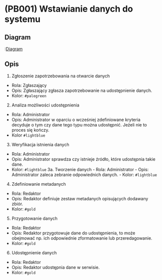 # (PB001) Wstawianie danych do systemu
## Diagram
:[Diagram](PB0001.puml)

## Opis
1. Zgłoszenie zapotrzebowania na otwarcie danych
  -   Rola: Zgłaszający
  -   Opis: Zgłaszający zgłasza zapotrzebowanie na udostępnienie danych.
  -   Kolor: `#palegreen`
2. Analiza możliwości udostępnienia
  -   Rola: Administrator
  -   Opis: Administrator w oparciu o wcześniej zdefiniowane kryteria decyduje o tym czy dane tego typu można udostępnić. Jeżeli nie to proces się kończy.
  -   Kolor `#lightblue`
3. Weryfikacja istnienia danych
  -   Rola: Administrator 
  -   Opis: Administrator sprawdza czy istnieje źródło, które udostępnia takie dane.
  -   Kolor: `#lightblue`
  3a. Tworzenie danych
    -   Rola: Administrator
    -   Opis: Administrator zaleca zebranie odpowiednich danych.
    -   Kolor: `#lightblue`
4. Zdefiniowanie metadanych
  -   Rola: Redaktor
  -   Opis: Redaktor definiuje zestaw metadanych opisujących dodawany zbiór.
  -   Kolor: `#gold`
5. Przygotowanie danych
  -   Rola: Redaktor
  -   Opis: Redaktor przygotowuje dane do udostępnienia, to może obejmować np. ich odpowiednie zformatowanie lub przeredagowanie.
  -   Kolor: `#gold`
6. Udostępnienie danych
  -   Rola: Redaktor
  -   Opis: Redaktor udostępnia dane w serwisie.
  -   Kolor: `#gold`
